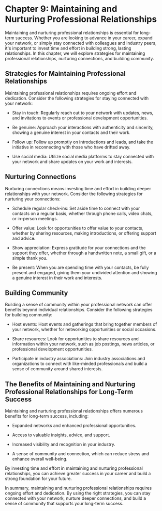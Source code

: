 Chapter 9: Maintaining and Nurturing Professional Relationships
===============================================================

Maintaining and nurturing professional relationships is essential for long-term success. Whether you are looking to advance in your career, expand your network, or simply stay connected with colleagues and industry peers, it's important to invest time and effort in building strong, lasting relationships. In this chapter, we will explore strategies for maintaining professional relationships, nurturing connections, and building community.

Strategies for Maintaining Professional Relationships
-----------------------------------------------------

Maintaining professional relationships requires ongoing effort and dedication. Consider the following strategies for staying connected with your network:

* Stay in touch: Regularly reach out to your network with updates, news, and invitations to events or professional development opportunities.

* Be genuine: Approach your interactions with authenticity and sincerity, showing a genuine interest in your contacts and their work.

* Follow up: Follow up promptly on introductions and leads, and take the initiative in reconnecting with those who have drifted away.

* Use social media: Utilize social media platforms to stay connected with your network and share updates on your work and interests.

Nurturing Connections
---------------------

Nurturing connections means investing time and effort in building deeper relationships with your network. Consider the following strategies for nurturing your connections:

* Schedule regular check-ins: Set aside time to connect with your contacts on a regular basis, whether through phone calls, video chats, or in-person meetings.

* Offer value: Look for opportunities to offer value to your contacts, whether by sharing resources, making introductions, or offering support and advice.

* Show appreciation: Express gratitude for your connections and the support they offer, whether through a handwritten note, a small gift, or a simple thank you.

* Be present: When you are spending time with your contacts, be fully present and engaged, giving them your undivided attention and showing a genuine interest in their work and interests.

Building Community
------------------

Building a sense of community within your professional network can offer benefits beyond individual relationships. Consider the following strategies for building community:

* Host events: Host events and gatherings that bring together members of your network, whether for networking opportunities or social occasions.

* Share resources: Look for opportunities to share resources and information within your network, such as job postings, news articles, or professional development opportunities.

* Participate in industry associations: Join industry associations and organizations to connect with like-minded professionals and build a sense of community around shared interests.

The Benefits of Maintaining and Nurturing Professional Relationships for Long-Term Success
------------------------------------------------------------------------------------------

Maintaining and nurturing professional relationships offers numerous benefits for long-term success, including:

* Expanded networks and enhanced professional opportunities.

* Access to valuable insights, advice, and support.

* Increased visibility and recognition in your industry.

* A sense of community and connection, which can reduce stress and enhance overall well-being.

By investing time and effort in maintaining and nurturing professional relationships, you can achieve greater success in your career and build a strong foundation for your future.

In summary, maintaining and nurturing professional relationships requires ongoing effort and dedication. By using the right strategies, you can stay connected with your network, nurture deeper connections, and build a sense of community that supports your long-term success.

